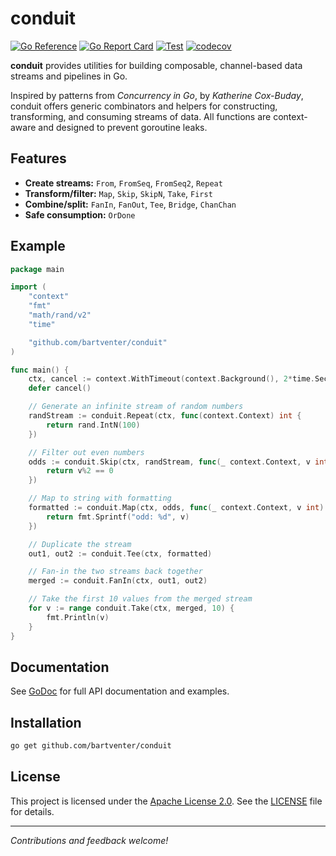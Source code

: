 # conduit

[![Go Reference](https://pkg.go.dev/badge/github.com/bartventer/conduit.svg)](https://pkg.go.dev/github.com/bartventer/conduit)
[![Go Report Card](https://goreportcard.com/badge/github.com/bartventer/conduit)](https://goreportcard.com/report/github.com/bartventer/conduit)
[![Test](https://github.com/bartventer/conduit/actions/workflows/default.yml/badge.svg)](https://github.com/bartventer/conduit/actions/workflows/default.yml)
[![codecov](https://codecov.io/github/bartventer/conduit/graph/badge.svg?token=U3bMp1wrWA)](https://codecov.io/github/bartventer/conduit)

**conduit** provides utilities for building composable, channel-based data streams and pipelines in Go.

Inspired by patterns from *Concurrency in Go*, by *Katherine Cox-Buday*, conduit offers generic combinators and helpers for constructing, transforming, and consuming streams of data. All functions are context-aware and designed to prevent goroutine leaks.

## Features

- **Create streams:** `From`, `FromSeq`, `FromSeq2`, `Repeat`
- **Transform/filter:** `Map`, `Skip`, `SkipN`, `Take`, `First`
- **Combine/split:** `FanIn`, `FanOut`, `Tee`, `Bridge`, `ChanChan`
- **Safe consumption:** `OrDone`

## Example

```go
package main

import (
    "context"
    "fmt"
    "math/rand/v2"
    "time"

    "github.com/bartventer/conduit"
)

func main() {
    ctx, cancel := context.WithTimeout(context.Background(), 2*time.Second)
    defer cancel()

    // Generate an infinite stream of random numbers
    randStream := conduit.Repeat(ctx, func(context.Context) int {
        return rand.IntN(100)
    })

    // Filter out even numbers
    odds := conduit.Skip(ctx, randStream, func(_ context.Context, v int) bool {
        return v%2 == 0
    })

    // Map to string with formatting
    formatted := conduit.Map(ctx, odds, func(_ context.Context, v int) string {
        return fmt.Sprintf("odd: %d", v)
    })

    // Duplicate the stream
    out1, out2 := conduit.Tee(ctx, formatted)

    // Fan-in the two streams back together
    merged := conduit.FanIn(ctx, out1, out2)

    // Take the first 10 values from the merged stream
    for v := range conduit.Take(ctx, merged, 10) {
        fmt.Println(v)
    }
}
```

## Documentation

See [GoDoc](https://pkg.go.dev/github.com/bartventer/conduit) for full API documentation and examples.

## Installation

```bash
go get github.com/bartventer/conduit
```

## License

This project is licensed under the [Apache License 2.0](https://www.apache.org/licenses/LICENSE-2.0). See the [LICENSE](LICENSE) file for details.

---

*Contributions and feedback welcome!*
